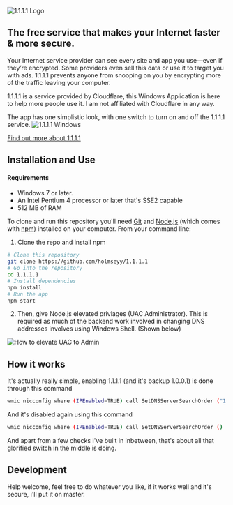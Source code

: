 ![1.1.1.1 Logo](https://developers.cloudflare.com/1.1.1.1/img/1.1.1.1-fancycolor.gif)

## The free service that makes your Internet faster & more secure.
Your Internet service provider can see every site and app you use—even if they’re encrypted. Some providers even sell this data or use it to target you with ads. 1.1.1.1 prevents anyone from snooping on you by encrypting more of the traffic leaving your computer.

1.1.1.1 is a service provided by Cloudflare, this Windows Application is here to help more people use it. I am not affiliated with Cloudflare in any way.

The app has one simplistic look, with one switch to turn on and off the 1.1.1.1 service.
![1.1.1.1 Windows](https://i.gyazo.com/8858804cabc27b8b8b0cf188be4fa739.png)

[Find out more about 1.1.1.1](https://1.1.1.1)

## Installation and Use
#### Requirements
* Windows 7 or later.
* An Intel Pentium 4 processor or later that's SSE2 capable
* 512 MB of RAM

To clone and run this repository you'll need [Git](https://git-scm.com) and [Node.js](https://nodejs.org/en/download/) (which comes with [npm](http://npmjs.com)) installed on your computer. From your command line:

1. Clone the repo and install npm
```bash
# Clone this repository
git clone https://github.com/holmseyy/1.1.1.1
# Go into the repository
cd 1.1.1.1
# Install dependencies
npm install
# Run the app
npm start
```

2. Then, give Node.js elevated privlages (UAC Administrator). This is required as much of the backend work involved in changing DNS addresses involves using Windows Shell. (Shown below)

![How to elevate UAC to Admin](https://i.gyazo.com/948e7f1460a11e2f691af005ce8ddd7d.gif)

## How it works
It's actually really simple, enabling 1.1.1.1 (and it's backup 1.0.0.1) is done through this command
```bash
wmic nicconfig where (IPEnabled=TRUE) call SetDNSServerSearchOrder ("1.1.1.1", "1.0.0.1")
```

And it's disabled again using this command
```bash
wmic nicconfig where (IPEnabled=TRUE) call SetDNSServerSearchOrder ()
```

And apart from a few checks I've built in inbetween, that's about all that glorified switch in the middle is doing.

## Development
Help welcome, feel free to do whatever you like, if it works well and it's secure, i'll put it on master.
